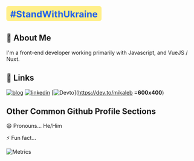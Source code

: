 [![Stand With Ukraine](https://raw.githubusercontent.com/vshymanskyy/StandWithUkraine/main/badges/StandWithUkraine.svg)](https://stand-with-ukraine.pp.ua)


## 🚀 About Me

I'm a front-end developer working primarily with Javascript, and VueJS / Nuxt.


## 🔗 Links

[![blog](https://img.shields.io/badge/Blog-Mikaleb.com-%23f7f4e3)](https://mikaleb.com/)
[![linkedin](https://img.shields.io/badge/LinkedIn-Follow-blue)](https://www.linkedin.com/in/mikalebeau/)
[![Devto](https://d2fltix0v2e0sb.cloudfront.net/dev-badge.svg )](https://dev.to/mikaleb **=600x400**)


## Other Common Github Profile Sections

😄 Pronouns...
He/Him

⚡️ Fun fact...

![Metrics](https://metrics.lecoq.io/Mikaleb?template=classic&isocalendar=1&languages=1&tweets=1&isocalendar.duration=half-year&languages.limit=8&languages.sections=most-used&languages.colors=github&languages.threshold=0%25&languages.indepth=false&languages.analysis.timeout=15&languages.categories=markup%2C%20programming&languages.recent.categories=markup%2C%20programming&languages.recent.load=300&languages.recent.days=14&tweets.attachments=false&tweets.limit=2&tweets.user=MikalebCom&config.timezone=Europe%2FParis)
